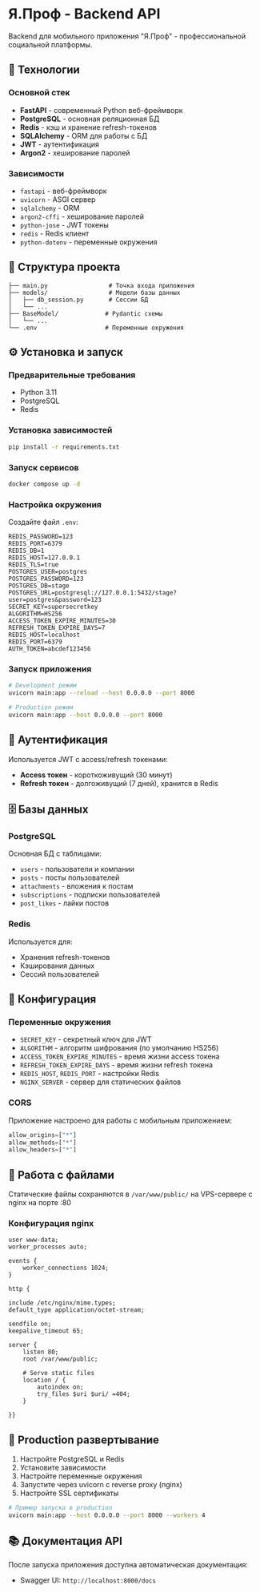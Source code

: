 # Я.Проф - Backend API

Backend для мобильного приложения "Я.Проф" - профессиональной социальной платформы.

## 🚀 Технологии

### Основной стек
- **FastAPI** - современный Python веб-фреймворк
- **PostgreSQL** - основная реляционная БД
- **Redis** - кэш и хранение refresh-токенов
- **SQLAlchemy** - ORM для работы с БД
- **JWT** - аутентификация
- **Argon2** - хеширование паролей

### Зависимости
- `fastapi` - веб-фреймворк
- `uvicorn` - ASGI сервер
- `sqlalchemy` - ORM
- `argon2-cffi` - хеширование паролей
- `python-jose` - JWT токены
- `redis` - Redis клиент
- `python-dotenv` - переменные окружения

## 📁 Структура проекта

```
├── main.py                 # Точка входа приложения
├── models/                 # Модели базы данных
│   ├── db_session.py       # Сессии БД
│   └── ...       
├── BaseModel/             # Pydantic схемы
│   └── ...
└── .env                   # Переменные окружения
```

## ⚙️ Установка и запуск

### Предварительные требования
- Python 3.11
- PostgreSQL
- Redis

### Установка зависимостей
```bash
pip install -r requirements.txt
```

### Запуск сервисов
```bash
docker compose up -d
```

### Настройка окружения
Создайте файл `.env`:
```env
REDIS_PASSWORD=123
REDIS_PORT=6379
REDIS_DB=1
REDIS_HOST=127.0.0.1
REDIS_TLS=true
POSTGRES_USER=postgres
POSTGRES_PASSWORD=123
POSTGRES_DB=stage
POSTGRES_URL=postgresql://127.0.0.1:5432/stage?user=postgres&password=123
SECRET_KEY=supersecretkey
ALGORITHM=HS256
ACCESS_TOKEN_EXPIRE_MINUTES=30
REFRESH_TOKEN_EXPIRE_DAYS=7
REDIS_HOST=localhost
REDIS_PORT=6379
AUTH_TOKEN=abcdef123456
```

### Запуск приложения
```bash
# Development режим
uvicorn main:app --reload --host 0.0.0.0 --port 8000

# Production режим
uvicorn main:app --host 0.0.0.0 --port 8000
```

## 🔐 Аутентификация

Используется JWT с access/refresh токенами:
- **Access токен** - короткоживущий (30 минут)
- **Refresh токен** - долгоживущий (7 дней), хранится в Redis

## 🗄 Базы данных

### PostgreSQL
Основная БД с таблицами:
- `users` - пользователи и компании
- `posts` - посты пользователей
- `attachments` - вложения к постам
- `subscriptions` - подписки пользователей
- `post_likes` - лайки постов

### Redis
Используется для:
- Хранения refresh-токенов
- Кэширования данных
- Сессий пользователей

## 🔧 Конфигурация

### Переменные окружения
- `SECRET_KEY` - секретный ключ для JWT
- `ALGORITHM` - алгоритм шифрования (по умолчанию HS256)
- `ACCESS_TOKEN_EXPIRE_MINUTES` - время жизни access токена
- `REFRESH_TOKEN_EXPIRE_DAYS` - время жизни refresh токена
- `REDIS_HOST`, `REDIS_PORT` - настройки Redis
- `NGINX_SERVER` - сервер для статических файлов

### CORS
Приложение настроено для работы с мобильным приложением:
```python
allow_origins=["*"]
allow_methods=["*"]
allow_headers=["*"]
```

## 📁 Работа с файлами

Статические файлы сохраняются в `/var/www/public/` на VPS-сервере с nginx на порте :80
### Конфигурация nginx
```
user www-data;
worker_processes auto;

events {
    worker_connections 1024;
}

http {

include /etc/nginx/mime.types;
default_type application/octet-stream;

sendfile on;
keepalive_timeout 65;

server {
    listen 80;
    root /var/www/public;
    
    # Serve static files
    location / {
        autoindex on;
        try_files $uri $uri/ =404;
    }

}}
```

## 🚀 Production развертывание

1. Настройте PostgreSQL и Redis
2. Установите зависимости
3. Настройте переменные окружения
4. Запустите через uvicorn с reverse proxy (nginx)
5. Настройте SSL сертификаты

```bash
# Пример запуска в production
uvicorn main:app --host 0.0.0.0 --port 8000 --workers 4
```

## 📚 Документация API

После запуска приложения доступна автоматическая документация:
- Swagger UI: `http://localhost:8000/docs`
